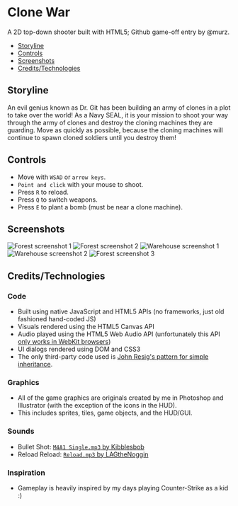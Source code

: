 # Clone War
A 2D top-down shooter built with HTML5; Github game-off entry by @murz.
* [Storyline](https://github.com/murz/game-off-2012#storyline)
* [Controls](https://github.com/murz/game-off-2012#controls)
* [Screenshots](https://github.com/murz/game-off-2012#screenshots)
* [Credits/Technologies](https://github.com/murz/game-off-2012#creditstechnologies)

## Storyline
An evil genius known as Dr. Git has been building an army of clones in a plot to take over the world! As a Navy SEAL, it is your mission to shoot your way through the army of clones and destroy the cloning machines they are guarding. Move as quickly as possible, because the cloning machines will continue to spawn cloned soldiers until you destroy them!

## Controls
* Move with `WSAD` or `arrow keys`.
* `Point and click` with your mouse to shoot.
* Press `R` to reload.
* Press `Q` to switch weapons.
* Press `E` to plant a bomb (must be near a clone machine).

## Screenshots
![Forest screenshot 1](http://cdn.murz.net/clone-war/screenshots/forest_1.png)
![Forest screenshot 2](http://cdn.murz.net/clone-war/screenshots/forest_2.png)
![Warehouse screenshot 1](http://cdn.murz.net/clone-war/screenshots/warehouse_1_f.png)
![Warehouse screenshot 2](http://cdn.murz.net/clone-war/screenshots/warehouse_3.png)
![Forest screenshot 3](http://cdn.murz.net/clone-war/screenshots/forest_3.png)

## Credits/Technologies
### Code
* Built using native JavaScript and HTML5 APIs (no frameworks, just old fashioned hand-coded JS)
* Visuals rendered using the HTML5 Canvas API
* Audio played using the HTML5 Web Audio API (unfortunately this API [only works in WebKit browsers](http://caniuse.com/audio-api))
* UI dialogs rendered using DOM and CSS3
* The only third-party code used is [John Resig's pattern for simple inheritance](https://github.com/murz/game-off-2012/blob/master/scripts/class.js).

### Graphics
* All of the game graphics are originals created by me in Photoshop and Illustrator (with the exception of the icons in the HUD).
* This includes sprites, tiles, game objects, and the HUD/GUI.

### Sounds
* Bullet Shot: [`M4A1 Single.mp3` by Kibblesbob](http://soundbible.com/1804-M4A1-Single.html)
* Reload Reload: [`Reload.mp3` by LAGtheNoggin](http://www.freesound.org/people/LAGtheNoggin/sounds/15545/)

### Inspiration
* Gameplay is heavily inspired by my days playing Counter-Strike as a kid :)

